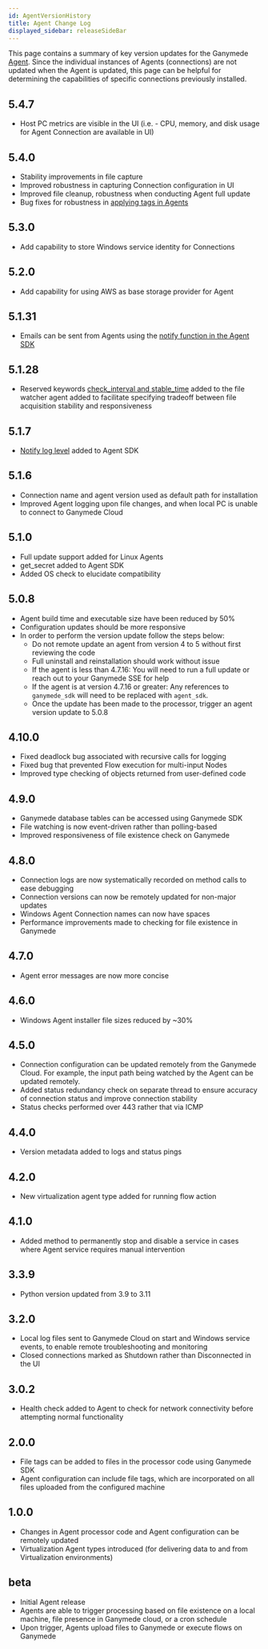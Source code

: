 ```yaml
---
id: AgentVersionHistory
title: Agent Change Log
displayed_sidebar: releaseSideBar
---
```


This page contains a summary of key version updates for the Ganymede [Agent](../app/agents/Agent.mdx).  Since the individual instances of Agents (connections) are not updated when the Agent is updated, this page can be helpful for determining the capabilities of specific connections previously installed.

## 5.4.7

- Host PC metrics are visible in the UI (i.e. - CPU, memory, and disk usage for Agent Connection are available in UI)

## 5.4.0

- Stability improvements in file capture
- Improved robustness in capturing Connection configuration in UI
- Improved file cleanup, robustness when conducting Agent full update
- Bug fixes for robustness in [applying tags in Agents](../sdk/markdowns/AgentSDK#function-add_file_tag_to_fileparam)

## 5.3.0

- Add capability to store Windows service identity for Connections

## 5.2.0

- Add capability for using AWS as base storage provider for Agent

## 5.1.31

- Emails can be sent from Agents using the [notify function in the Agent SDK](../sdk/markdowns/AgentSDK.mdx)

## 5.1.28

- Reserved keywords [check_interval and stable_time](../app/agents/Agent#reserved-variables) added to the file watcher agent added to facilitate specifying tradeoff between file acquisition stability and responsiveness

## 5.1.7

- [Notify log level](../app/agents/AgentMonitoring#connection-notifications) added to Agent SDK

## 5.1.6

- Connection name and agent version used as default path for installation
- Improved Agent logging upon file changes, and when local PC is unable to connect to Ganymede Cloud

## 5.1.0

- Full update support added for Linux Agents
- get_secret added to Agent SDK
- Added OS check to elucidate compatibility

## 5.0.8

- Agent build time and executable size have been reduced by 50%
- Configuration updates should be more responsive
- In order to perform the version update follow the steps below:
    - Do not remote update an agent from version 4 to 5 without first reviewing the code
    - Full uninstall and reinstallation should work without issue
    - If the agent is less than 4.7.16: You will need to run a full update or reach out to your Ganymede SSE for help
    - If the agent is at version 4.7.16 or greater: Any references to `ganymede_sdk` will need to be replaced with `agent_sdk`.
    - Once the update has been made to the processor, trigger an agent version update to 5.0.8

## 4.10.0

- Fixed deadlock bug associated with recursive calls for logging
- Fixed bug that prevented Flow execution for multi-input Nodes
- Improved type checking of objects returned from user-defined code

## 4.9.0

- Ganymede database tables can be accessed using Ganymede SDK
- File watching is now event-driven rather than polling-based
- Improved responsiveness of file existence check on Ganymede

## 4.8.0

- Connection logs are now systematically recorded on method calls to ease debugging
- Connection versions can now be remotely updated for non-major updates
- Windows Agent Connection names can now have spaces
- Performance improvements made to checking for file existence in Ganymede

## 4.7.0

- Agent error messages are now more concise

## 4.6.0

- Windows Agent installer file sizes reduced by ~30%

## 4.5.0

- Connection configuration can be updated remotely from the Ganymede Cloud.  For example, the input path being watched by the Agent can be updated remotely.
- Added status redundancy check on separate thread to ensure accuracy of connection status and improve connection stability
- Status checks performed over 443 rather that via ICMP

## 4.4.0

- Version metadata added to logs and status pings

## 4.2.0

- New virtualization agent type added for running flow action

## 4.1.0

- Added method to permanently stop and disable a service in cases where Agent service requires manual intervention

## 3.3.9

- Python version updated from 3.9 to 3.11

## 3.2.0

- Local log files sent to Ganymede Cloud on start and Windows service events, to enable remote troubleshooting and monitoring
- Closed connections marked as Shutdown rather than Disconnected in the UI

## 3.0.2

- Health check added to Agent to check for network connectivity before attempting normal functionality

## 2.0.0

- File tags can be added to files in the processor code using Ganymede SDK
- Agent configuration can include file tags, which are incorporated on all files uploaded from the configured machine

## 1.0.0

- Changes in Agent processor code and Agent configuration can be remotely updated
- Virtualization Agent types introduced (for delivering data to and from Virtualization environments)

## beta

- Initial Agent release
- Agents are able to trigger processing based on file existence on a local machine, file presence in Ganymede cloud, or a cron schedule
- Upon trigger, Agents upload files to Ganymede or execute flows on Ganymede
